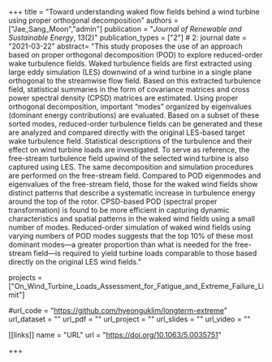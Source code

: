 +++
title = "Toward understanding waked flow fields behind a wind turbine using proper orthogonal decomposition"
authors = ["Jae_Sang_Moon","admin"]
publication = "*Journal of Renewable and Sustainable Energy*, 13(2)"
publication_types = ["2"] # 2: journal
date = "2021-03-22"
abstract= "This study proposes the use of an approach based on proper orthogonal decomposition (POD) to explore reduced-order wake turbulence fields. Waked turbulence fields are first extracted using large eddy simulation (LES) downwind of a wind turbine in a single plane orthogonal to the streamwise flow field. Based on this extracted turbulence field, statistical summaries in the form of covariance matrices and cross power spectral density (CPSD) matrices are estimated. Using proper orthogonal decomposition, important “modes” organized by eigenvalues (dominant energy contributions) are evaluated. Based on a subset of these sorted modes, reduced-order turbulence fields can be generated and these are analyzed and compared directly with the original LES-based target wake turbulence field. Statistical descriptions of the turbulence and their effect on wind turbine loads are investigated. To serve as reference, the free-stream turbulence field upwind of the selected wind turbine is also captured using LES. The same decomposition and simulation procedures are performed on the free-stream field. Compared to POD eigenmodes and eigenvalues of the free-stream field, those for the waked wind fields show distinct patterns that describe a systematic increase in turbulence energy around the top of the rotor. CPSD-based POD (spectral proper transformation) is found to be more efficient in capturing dynamic characteristics and spatial patterns in the waked wind fields using a small number of modes. Reduced-order simulation of waked wind fields using varying numbers of POD modes suggests that the top 10% of these most dominant modes—a greater proportion than what is needed for the free-stream field—is required to yield turbine loads comparable to those based directly on the original LES wind fields."

projects = ["On_Wind_Turbine_Loads_Assessment_for_Fatigue_and_Extreme_Failure_Limit"]

#url_code = "https://github.com/hyeonguklim/longterm-extreme"
url_dataset = ""
url_pdf = ""
url_project = ""
url_slides = ""
url_video = ""

[[links]]
    name = "URL"
    url = "https://doi.org/10.1063/5.0035751"

+++
